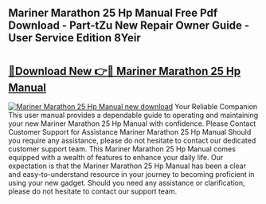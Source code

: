 ## Mariner Marathon 25 Hp Manual Free Pdf Download - Part-tZu New Repair Owner Guide - User Service Edition 8Yeir

# <h2><a href="http://bc48284.oget.top/?id=Mariner+Marathon+25+Hp+Manual">🔗Download New 👉🔴 Mariner Marathon 25 Hp Manual</a></h2>

[![Mariner Marathon 25 Hp Manual new download](https://i.imgur.com/5g1atiW.png)](http://bc48284.oget.top/?id=Mariner+Marathon+25+Hp+Manual)
Your Reliable Companion This user manual provides a dependable guide to operating and maintaining your new Mariner Marathon 25 Hp Manual with confidence. Please Contact Customer Support for Assistance Mariner Marathon 25 Hp Manual Should you require any assistance, please do not hesitate to contact our dedicated customer support team. This Mariner Marathon 25 Hp Manual comes equipped with a wealth of features to enhance your daily life. Our expectation is that the Mariner Marathon 25 Hp Manual has been a clear and easy-to-understand resource in your journey to becoming proficient in using your new gadget. Should you need any assistance or clarification, please do not hesitate to contact our support team.
